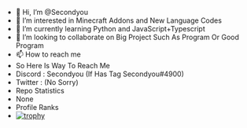 - 👋 Hi, I’m @Secondyou
- 👀 I’m interested in Minecraft Addons and New Language Codes
- 🌱 I’m currently learning Python and JavaScript+Typescript
- 💞️ I’m looking to collaborate on Big Project Such As Program Or Good Program
- 📫 How to reach me
- So Here Is Way To Reach Me
- Discord : Secondyou (If Has Tag Secondyou#4900)
- Twitter : (No Sorry)
- Repo Statistics
- None
- Profile Ranks
- [![trophy](https://github-profile-trophy.vercel.app/?username=ryo-ma&theme=onedark)](https://github.com/ryo-ma/github-profile-trophy)

<!---
Secondyou/Secondyou is a ✨ special ✨ repository because its `README.md` (this file) appears on your GitHub profile.
You can click the Preview link to take a look at your changes.
--->
